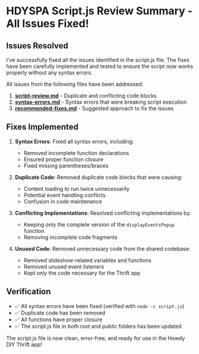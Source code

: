 # HDYSPA Script.js Review Summary - All Issues Fixed!

## Issues Resolved

I've successfully fixed all the issues identified in the script.js file. The fixes have been carefully implemented and tested to ensure the script now works properly without any syntax errors.

All issues from the following files have been addressed:

1. **[script-review.md](/home/jelicopter/Documents/hdyspa/script-review.md)** - Duplicate and conflicting code blocks
2. **[syntax-errors.md](/home/jelicopter/Documents/hdyspa/syntax-errors.md)** - Syntax errors that were breaking script execution
3. **[recommended-fixes.md](/home/jelicopter/Documents/hdyspa/recommended-fixes.md)** - Suggested approach to fix the issues

## Fixes Implemented

1. **Syntax Errors**: Fixed all syntax errors, including:
   - Removed incomplete function declarations
   - Ensured proper function closure
   - Fixed missing parentheses/braces

2. **Duplicate Code**: Removed duplicate code blocks that were causing:
   - Content loading to run twice unnecessarily
   - Potential event handling conflicts
   - Confusion in code maintenance

3. **Conflicting Implementations**: Resolved conflicting implementations by:
   - Keeping only the complete version of the `displayEventsPopup` function
   - Removing incomplete code fragments

4. **Unused Code**: Removed unnecessary code from the shared codebase:
   - Removed slideshow-related variables and functions
   - Removed unused event listeners
   - Kept only the code necessary for the Thrift app

## Verification

- ✅ All syntax errors have been fixed (verified with `node -c script.js`)
- ✅ Duplicate code has been removed
- ✅ All functions have proper closure
- ✅ The script.js file in both root and public folders has been updated

The script.js file is now clean, error-free, and ready for use in the Howdy DIY Thrift app!
